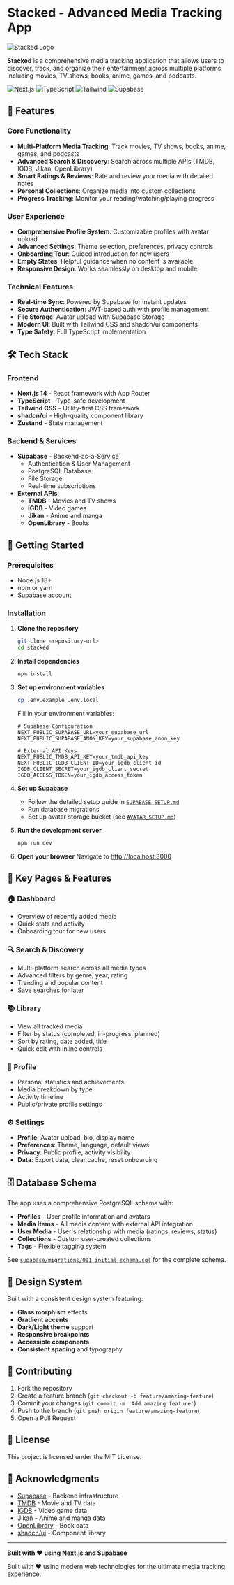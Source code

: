 # Stacked - Advanced Media Tracking App

![Stacked Logo](public/placeholder-cover.svg)

**Stacked** is a comprehensive media tracking application that allows users to discover, track, and organize their entertainment across multiple platforms including movies, TV shows, books, anime, games, and podcasts.

![Next.js](https://img.shields.io/badge/Next.js-14+-black)
![TypeScript](https://img.shields.io/badge/TypeScript-5+-blue)
![Tailwind](https://img.shields.io/badge/Tailwind-CSS-38bdf8)
![Supabase](https://img.shields.io/badge/Supabase-Backend-green)

## 🚀 Features

### Core Functionality
- **Multi-Platform Media Tracking**: Track movies, TV shows, books, anime, games, and podcasts
- **Advanced Search & Discovery**: Search across multiple APIs (TMDB, IGDB, Jikan, OpenLibrary)
- **Smart Ratings & Reviews**: Rate and review your media with detailed notes
- **Personal Collections**: Organize media into custom collections
- **Progress Tracking**: Monitor your reading/watching/playing progress

### User Experience
- **Comprehensive Profile System**: Customizable profiles with avatar upload
- **Advanced Settings**: Theme selection, preferences, privacy controls
- **Onboarding Tour**: Guided introduction for new users
- **Empty States**: Helpful guidance when no content is available
- **Responsive Design**: Works seamlessly on desktop and mobile

### Technical Features
- **Real-time Sync**: Powered by Supabase for instant updates
- **Secure Authentication**: JWT-based auth with profile management
- **File Storage**: Avatar upload with Supabase Storage
- **Modern UI**: Built with Tailwind CSS and shadcn/ui components
- **Type Safety**: Full TypeScript implementation

## 🛠️ Tech Stack

### Frontend
- **Next.js 14** - React framework with App Router
- **TypeScript** - Type-safe development
- **Tailwind CSS** - Utility-first CSS framework
- **shadcn/ui** - High-quality component library
- **Zustand** - State management

### Backend & Services
- **Supabase** - Backend-as-a-Service
  - Authentication & User Management
  - PostgreSQL Database
  - File Storage
  - Real-time subscriptions
- **External APIs**:
  - **TMDB** - Movies and TV shows
  - **IGDB** - Video games
  - **Jikan** - Anime and manga
  - **OpenLibrary** - Books

## 🚀 Getting Started

### Prerequisites
- Node.js 18+ 
- npm or yarn
- Supabase account

### Installation

1. **Clone the repository**
   ```bash
   git clone <repository-url>
   cd stacked
   ```

2. **Install dependencies**
   ```bash
   npm install
   ```

3. **Set up environment variables**
   ```bash
   cp .env.example .env.local
   ```
   
   Fill in your environment variables:
   ```env
   # Supabase Configuration
   NEXT_PUBLIC_SUPABASE_URL=your_supabase_url
   NEXT_PUBLIC_SUPABASE_ANON_KEY=your_supabase_anon_key
   
   # External API Keys
   NEXT_PUBLIC_TMDB_API_KEY=your_tmdb_api_key
   NEXT_PUBLIC_IGDB_CLIENT_ID=your_igdb_client_id
   IGDB_CLIENT_SECRET=your_igdb_client_secret
   IGDB_ACCESS_TOKEN=your_igdb_access_token
   ```

4. **Set up Supabase**
   - Follow the detailed setup guide in [`SUPABASE_SETUP.md`](SUPABASE_SETUP.md)
   - Run database migrations
   - Set up avatar storage bucket (see [`AVATAR_SETUP.md`](AVATAR_SETUP.md))

5. **Run the development server**
   ```bash
   npm run dev
   ```

6. **Open your browser**
   Navigate to [http://localhost:3000](http://localhost:3000)

## 📱 Key Pages & Features

### 🏠 Dashboard
- Overview of recently added media
- Quick stats and activity
- Onboarding tour for new users

### 🔍 Search & Discovery
- Multi-platform search across all media types
- Advanced filters by genre, year, rating
- Trending and popular content
- Save searches for later

### 📚 Library
- View all tracked media
- Filter by status (completed, in-progress, planned)
- Sort by rating, date added, title
- Quick edit with inline controls

### 👤 Profile
- Personal statistics and achievements
- Media breakdown by type
- Activity timeline
- Public/private profile settings

### ⚙️ Settings
- **Profile**: Avatar upload, bio, display name
- **Preferences**: Theme, language, default views
- **Privacy**: Public profile, activity visibility
- **Data**: Export data, clear cache, reset onboarding

## 🗄️ Database Schema

The app uses a comprehensive PostgreSQL schema with:

- **Profiles** - User profile information and avatars
- **Media Items** - All media content with external API integration
- **User Media** - User's relationship with media (ratings, reviews, status)
- **Collections** - Custom user-created collections
- **Tags** - Flexible tagging system

See [`supabase/migrations/001_initial_schema.sql`](supabase/migrations/001_initial_schema.sql) for the complete schema.

## 🎨 Design System

Built with a consistent design system featuring:
- **Glass morphism** effects
- **Gradient accents** 
- **Dark/Light theme** support
- **Responsive breakpoints**
- **Accessible components**
- **Consistent spacing** and typography

## 🤝 Contributing

1. Fork the repository
2. Create a feature branch (`git checkout -b feature/amazing-feature`)
3. Commit your changes (`git commit -m 'Add amazing feature'`)
4. Push to the branch (`git push origin feature/amazing-feature`)
5. Open a Pull Request

## 📄 License

This project is licensed under the MIT License.

## 🙏 Acknowledgments

- [Supabase](https://supabase.com) - Backend infrastructure
- [TMDB](https://www.themoviedb.org) - Movie and TV data
- [IGDB](https://www.igdb.com) - Video game data
- [Jikan](https://jikan.moe) - Anime and manga data
- [OpenLibrary](https://openlibrary.org) - Book data
- [shadcn/ui](https://ui.shadcn.com) - Component library

---

**Built with ❤️ using Next.js and Supabase**

Built with ❤️ using modern web technologies for the ultimate media tracking experience.
